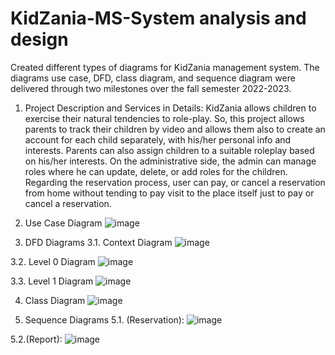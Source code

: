 # KidZania-MS-System analysis and design

Created different types of diagrams for KidZania management system. The diagrams use case,  DFD, class diagram, and sequence diagram were delivered through two milestones over the fall semester 2022-2023.

1.	Project Description and Services in Details:
KidZania allows children to exercise their natural tendencies to role-play. So, this project allows parents to track their children by video and allows them also to create an account for each child separately, with his/her personal info and interests. Parents can also assign children to a suitable roleplay based on his/her interests.
On the administrative side, the admin can manage roles where he can update, delete, or add roles for the children.
Regarding the reservation process, user can pay, or cancel a reservation from home without tending to pay visit to the place itself just to pay or cancel a reservation.

3.	Use Case Diagram
![image](https://github.com/Nouran936/KidZania-MS/assets/112628931/3b6a9357-be01-4cd5-9b5b-3828331585c2)










5.	DFD Diagrams
3.1.	Context Diagram
![image](https://github.com/Nouran936/KidZania-MS/assets/112628931/1efd914f-f1f4-47aa-ba93-28cdb7ebe74f)


3.2.	Level 0 Diagram
![image](https://github.com/Nouran936/KidZania-MS/assets/112628931/27d697c2-c1ab-40e8-8e64-8017f2e9a496)


3.3.	Level 1 Diagram
![image](https://github.com/Nouran936/KidZania-MS/assets/112628931/9e447ec9-6fcc-4d69-9098-6d17c424ace4)




4.	Class Diagram
![image](https://github.com/Nouran936/KidZania-MS/assets/112628931/8c198bb5-aec1-4ecd-bb57-a7a0846bd111)



6.	Sequence Diagrams
5.1.	(Reservation):
![image](https://github.com/Nouran936/KidZania-MS/assets/112628931/68210f79-b528-46e0-acbf-a794f30e33df)


5.2.(Report):
![image](https://github.com/Nouran936/KidZania-MS/assets/112628931/f4d001a7-e9a4-4bc8-955e-95e5819e58ec)




